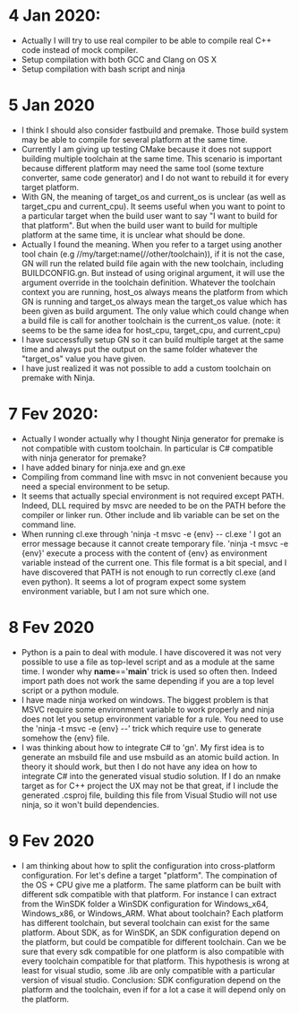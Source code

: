 # 4 Jan 2020:
- Actually I will try to use real compiler to be able to compile
real C++ code instead of mock compiler.
- Setup compilation with both GCC and Clang on OS X
- Setup compilation with bash script and ninja
# 5 Jan 2020
- I think I should also consider fastbuild and premake. Those build system may
be able to compile for several platform at the same time.
- Currently I am giving up testing CMake because it does not support building
multiple toolchain at the same time. This scenario is important because different
platform may need the same tool (some texture converter, same code generator) and I do not want to rebuild it for every target platform.
- With GN, the meaning of target_os and current_os is unclear (as well as target_cpu and current_cpu). It seems useful when you want to point to a particular target when the build user want to say "I want to build for that platform". But when the build user want to build for multiple platform at the same time, it is unclear what should be done.
- Actually I found the meaning. When you refer to a target using another tool chain (e.g //my/target:name(//other/toolchain)), if it is not the case, GN will run the related build file again with the new toolchain, including BUILDCONFIG.gn. But instead of using original argument, it will use the argument override in the toolchain definition. Whatever the toolchain context you are running, host_os always means the platform from which GN is running and target_os always mean the target_os value which has been given as build argument. The only value which could change when a build file is call for another toolchain is the current_os value. (note: it seems to be the same idea for host_cpu, target_cpu, and current_cpu)
- I have successfully setup GN so it can build multiple target at the same time and always put the output on the same folder whatever the "target_os" value you have given.
- I have just realized it was not possible to add a custom toolchain on premake with Ninja.
# 7 Fev 2020:
- Actually I wonder actually why I thought Ninja generator for premake is not compatible with custom toolchain. In particular is C# compatible with ninja generator for premake?
- I have added binary for ninja.exe and gn.exe
- Compiling from command line with msvc in not convenient because you need a special environment to be setup.
- It seems that actually special environment is not required except PATH. Indeed, DLL required by msvc are needed to be on the PATH before the compiler or linker run. Other include and lib variable can be set on the command line.
- When running cl.exe through 'ninja -t msvc -e {env} -- cl.exe ' I got an error message because it cannot create temporary file. 'ninja -t msvc -e {env}' execute a process with the content of {env} as environment variable instead of the current one. This file format is a bit special, and I have discovered that PATH is not enough to run correctly cl.exe (and even python). It seems a lot of program  expect some system environment variable, but I am not sure which one.
# 8 Fev 2020
- Python is a pain to deal with module. I have discovered it was not very possible to use a file as top-level script and as a module at the same time. I wonder why __name__=='__main__' trick is used so often then. Indeed import path does not work the same depending if you are a top level script or a python module.
- I have made ninja worked on windows. The biggest problem is that MSVC require some environment variable to work properly and ninja does not let you setup environment variable for a rule. You need to use the 'ninja -t msvc -e {env} --' trick which require use to generate somehow the {env} file.
- I was thinking about how to integrate C# to 'gn'. My first idea is to generate an msbuild file and use msbuild as an atomic build action. In theory it should work, but then I do not have any idea on how to integrate C# into the generated visual studio solution. If I do an nmake target as for C++ project the UX may not be that great, if I include the generated .csproj file, building this file from Visual Studio will not use ninja, so it won't build dependencies.
# 9 Fev 2020
- I am thinking about how to split the configuration into cross-platform configuration. For let's define a target "platform". The compination of the OS + CPU give me a platform. The same platform can be built with different sdk compatible with that platform. For instance I can extract from the WinSDK folder a WinSDK configuration for Windows_x64, Windows_x86, or Windows_ARM. What about toolchain? Each platform has different toolchain, but several toolchain can exist for the same platform. About SDK, as for WinSDK, an SDK configuration depend on the platform, but could be compatible for different toolchain. Can we be sure that every sdk compatible for one platform is also compatible with every toolchain compatible for that platform. This hypothesis is wrong at least for visual studio, some .lib are only compatible with a particular version of visual studio.
Conclusion: SDK configuration depend on the platform and the toolchain, even if for a lot a case it will depend only on the platform.